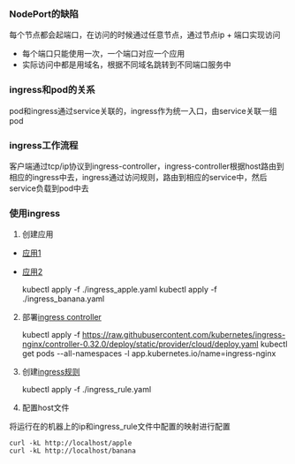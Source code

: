 ### NodePort的缺陷

每个节点都会起端口，在访问的时候通过任意节点，通过节点ip + 端口实现访问

- 每个端口只能使用一次，一个端口对应一个应用
- 实际访问中都是用域名，根据不同域名跳转到不同端口服务中

### ingress和pod的关系

pod和ingress通过service关联的，ingress作为统一入口，由service关联一组pod

### ingress工作流程

客户端通过tcp/ip协议到ingress-controller，ingress-controller根据host路由到相应的ingress中去，ingress通过访问规则，路由到相应的service中，然后service负载到pod中去

### 使用ingress

1. 创建应用
    
- [应用1](Config/ingress_apple.yaml)
- [应用2](Config/ingress_banana.yaml)

    kubectl apply -f ./ingress_apple.yaml
    kubectl apply -f ./ingress_banana.yaml

2. 部署[ingress controller](https://raw.githubusercontent.com/kubernetes/ingress-nginx/controller-0.32.0/deploy/static/provider/cloud/deploy.yaml)


    kubectl apply -f https://raw.githubusercontent.com/kubernetes/ingress-nginx/controller-0.32.0/deploy/static/provider/cloud/deploy.yaml
    kubectl get pods --all-namespaces -l app.kubernetes.io/name=ingress-nginx


3. 创建[ingress规则](Config/ingress_rule.yaml)


    kubectl apply -f ./ingress_rule.yaml

4. 配置host文件

将运行在的机器上的ip和ingress_rule文件中配置的映射进行配置

    curl -kL http://localhost/apple
    curl -kL http://localhost/banana

